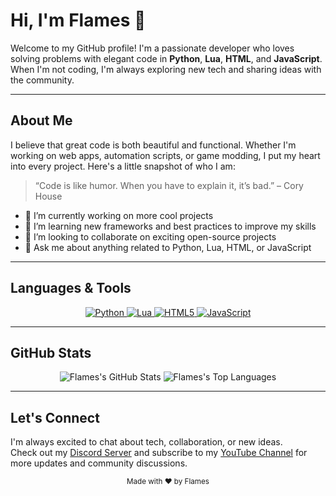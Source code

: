 <!-- Banner Section (Replace URL with your own banner image if you have one) -->


# Hi, I'm Flames 👋

Welcome to my GitHub profile! I'm a passionate developer who loves solving problems with elegant code in **Python**, **Lua**, **HTML**, and **JavaScript**. When I'm not coding, I'm always exploring new tech and sharing ideas with the community.

---

## About Me

I believe that great code is both beautiful and functional. Whether I'm working on web apps, automation scripts, or game modding, I put my heart into every project. Here's a little snapshot of who I am:

> “Code is like humor. When you have to explain it, it’s bad.” – Cory House

- 🔭 I’m currently working on more cool projects
- 🌱 I’m learning new frameworks and best practices to improve my skills
- 👯 I’m looking to collaborate on exciting open-source projects
- 💬 Ask me about anything related to Python, Lua, HTML, or JavaScript

---

## Languages & Tools

<p align="center">
  <a href="https://www.python.org/">
    <img src="https://img.shields.io/badge/Python-3776AB?style=for-the-badge&logo=python&logoColor=white" alt="Python">
  </a>
  <a href="https://www.lua.org/">
    <img src="https://img.shields.io/badge/Lua-2C2D72?style=for-the-badge&logo=lua&logoColor=white" alt="Lua">
  </a>
  <a href="https://developer.mozilla.org/en-US/docs/Web/HTML">
    <img src="https://img.shields.io/badge/HTML-E34F26?style=for-the-badge&logo=html5&logoColor=white" alt="HTML5">
  </a>
  <a href="https://developer.mozilla.org/en-US/docs/Web/JavaScript">
    <img src="https://img.shields.io/badge/JavaScript-F7DF1E?style=for-the-badge&logo=javascript&logoColor=black" alt="JavaScript">
  </a>
</p>

---

## GitHub Stats

<div align="center">
  <img src="https://github-readme-stats.vercel.app/api?username=FlamesIsCool&show_icons=true&theme=radical" alt="Flames's GitHub Stats" />
  <img src="https://github-readme-stats.vercel.app/api/top-langs/?username=FlamesIsCool&layout=compact&theme=radical" alt="Flames's Top Languages" />
</div>

---

## Let's Connect

I'm always excited to chat about tech, collaboration, or new ideas.  
Check out my [Discord Server](https://discord.gg/5c9D3VD7se) and subscribe to my [YouTube Channel](https://youtube.com/@FlamesExploits) for more updates and community discussions.


<div align="center">
  <sub>Made with ❤️ by Flames</sub>
</div>
